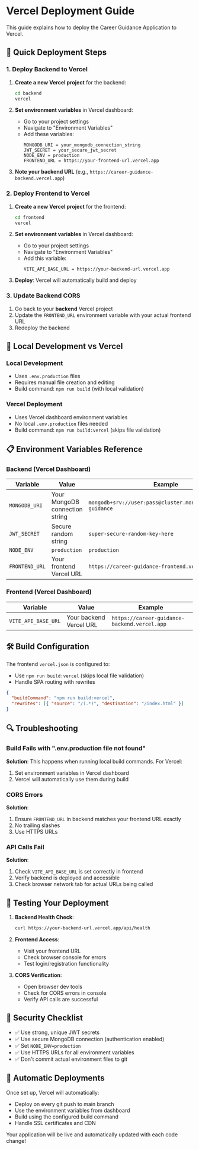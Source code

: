 # Vercel Deployment Guide

This guide explains how to deploy the Career Guidance Application to Vercel.

## 🚀 Quick Deployment Steps

### 1. Deploy Backend to Vercel

1. **Create a new Vercel project** for the backend:

   ```bash
   cd backend
   vercel
   ```

2. **Set environment variables** in Vercel dashboard:

   - Go to your project settings
   - Navigate to "Environment Variables"
   - Add these variables:
     ```
     MONGODB_URI = your_mongodb_connection_string
     JWT_SECRET = your_secure_jwt_secret
     NODE_ENV = production
     FRONTEND_URL = https://your-frontend-url.vercel.app
     ```

3. **Note your backend URL** (e.g., `https://career-guidance-backend.vercel.app`)

### 2. Deploy Frontend to Vercel

1. **Create a new Vercel project** for the frontend:

   ```bash
   cd frontend
   vercel
   ```

2. **Set environment variables** in Vercel dashboard:

   - Go to your project settings
   - Navigate to "Environment Variables"
   - Add this variable:
     ```
     VITE_API_BASE_URL = https://your-backend-url.vercel.app
     ```

3. **Deploy**: Vercel will automatically build and deploy

### 3. Update Backend CORS

1. Go back to your **backend** Vercel project
2. Update the `FRONTEND_URL` environment variable with your actual frontend URL
3. Redeploy the backend

## 🔧 Local Development vs Vercel

### Local Development

- Uses `.env.production` files
- Requires manual file creation and editing
- Build command: `npm run build` (with local validation)

### Vercel Deployment

- Uses Vercel dashboard environment variables
- No local `.env.production` files needed
- Build command: `npm run build:vercel` (skips file validation)

## 📋 Environment Variables Reference

### Backend (Vercel Dashboard)

| Variable       | Value                          | Example                                                       |
| -------------- | ------------------------------ | ------------------------------------------------------------- |
| `MONGODB_URI`  | Your MongoDB connection string | `mongodb+srv://user:pass@cluster.mongodb.net/career-guidance` |
| `JWT_SECRET`   | Secure random string           | `super-secure-random-key-here`                                |
| `NODE_ENV`     | `production`                   | `production`                                                  |
| `FRONTEND_URL` | Your frontend Vercel URL       | `https://career-guidance-frontend.vercel.app`                 |

### Frontend (Vercel Dashboard)

| Variable            | Value                   | Example                                      |
| ------------------- | ----------------------- | -------------------------------------------- |
| `VITE_API_BASE_URL` | Your backend Vercel URL | `https://career-guidance-backend.vercel.app` |

## 🛠️ Build Configuration

The frontend `vercel.json` is configured to:

- Use `npm run build:vercel` (skips local file validation)
- Handle SPA routing with rewrites

```json
{
  "buildCommand": "npm run build:vercel",
  "rewrites": [{ "source": "/(.*)", "destination": "/index.html" }]
}
```

## 🔍 Troubleshooting

### Build Fails with ".env.production file not found"

**Solution**: This happens when running local build commands. For Vercel:

1. Set environment variables in Vercel dashboard
2. Vercel will automatically use them during build

### CORS Errors

**Solution**:

1. Ensure `FRONTEND_URL` in backend matches your frontend URL exactly
2. No trailing slashes
3. Use HTTPS URLs

### API Calls Fail

**Solution**:

1. Check `VITE_API_BASE_URL` is set correctly in frontend
2. Verify backend is deployed and accessible
3. Check browser network tab for actual URLs being called

## 📱 Testing Your Deployment

1. **Backend Health Check**:

   ```bash
   curl https://your-backend-url.vercel.app/api/health
   ```

2. **Frontend Access**:

   - Visit your frontend URL
   - Check browser console for errors
   - Test login/registration functionality

3. **CORS Verification**:
   - Open browser dev tools
   - Check for CORS errors in console
   - Verify API calls are successful

## 🔐 Security Checklist

- ✅ Use strong, unique JWT secrets
- ✅ Use secure MongoDB connection (authentication enabled)
- ✅ Set `NODE_ENV=production`
- ✅ Use HTTPS URLs for all environment variables
- ✅ Don't commit actual environment files to git

## 🚀 Automatic Deployments

Once set up, Vercel will automatically:

- Deploy on every git push to main branch
- Use the environment variables from dashboard
- Build using the configured build command
- Handle SSL certificates and CDN

Your application will be live and automatically updated with each code change!

